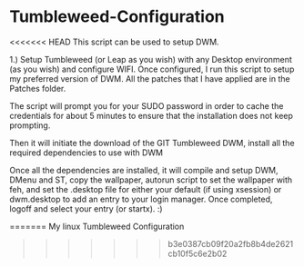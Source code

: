 # Tumbleweed-Configuration
<<<<<<< HEAD
This script can be used to setup DWM. 

1.) Setup Tumbleweed (or Leap as you wish) with any Desktop environment (as you wish) and configure WIFI.
Once configured, I run this script to setup my preferred version of DWM. 
All the patches that I have applied are in the Patches folder.

The script will prompt you for your SUDO password in order to cache the credentials for about 5 minutes to ensure that the installation does not keep prompting.

Then it will initiate the download of the GIT Tumbleweed DWM, install all the required dependencies to use with DWM

Once all the dependencies are installed, it will compile and setup DWM, DMenu and ST, copy the wallpaper, autorun script to set the wallpaper with feh, and set the .desktop file for either your default (if using xsession) or dwm.desktop to add an entry to your login manager. Once completed, logoff and select your entry (or startx). :)

 
=======
My linux Tumbleweed Configuration
>>>>>>> b3e0387cb09f20a2fb8b4de2621cb10f5c6e2b02
